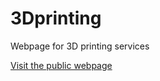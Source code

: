 # 3Dprinting
Webpage for 3D printing services


[Visit the public webpage](https://3Dprinting.dprindustries.co.uk)

